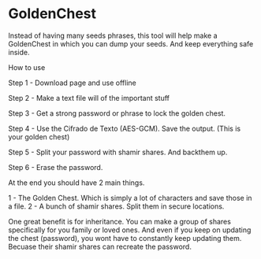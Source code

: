 # GoldenChest
Instead of having many  seeds phrases, this tool will help make a GoldenChest in which you can dump your seeds. And keep everything safe inside.

How to use

Step 1 - Download page and use offline

Step 2 - Make a text file will of the important stuff

Step 3 - Get a strong password or phrase to lock the golden chest.

Step 4 - Use the Cifrado de Texto (AES-GCM). Save the output. (This is your golden chest)

Step 5 - Split your password with shamir shares. And backthem up. 

Step 6 - Erase the password.

At the end you should have 2 main things.

1 - The Golden Chest. Which is simply a lot of characters and save those in a file.
2 - A bunch of shamir shares. Split them in secure locations.

One great benefit is for inheritance. You can make a group of shares specifically for you family or loved ones.
And even if you keep on updating the chest (password), you wont have to constantly keep updating them. Becuase their shamir shares can recreate the password. 

